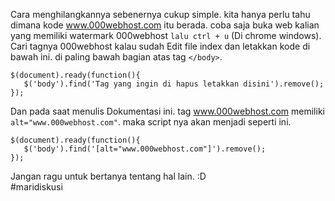 Cara menghilangkannya sebenernya cukup simple. kita hanya perlu tahu dimana kode www.000webhost.com itu berada. 
coba saja buka web kalian yang memiliki watermark 000webhost `lalu ctrl + u` (Di chrome windows). Cari tagnya 000webhost kalau sudah
Edit file index dan letakkan kode di bawah ini. di paling bawah bagian atas tag `</body>`.

``` 
$(document).ready(function(){
   $('body').find('Tag yang ingin di hapus letakkan disini').remove();
});
```

Dan pada saat menulis Dokumentasi ini. tag www.000webhost.com memiliki `alt="www.000webhost.com"`. 
maka script nya akan menjadi seperti ini.

``` 
$(document).ready(function(){
   $('body').find('[alt="www.000webhost.com"]').remove();
});
```

Jangan ragu untuk bertanya tentang hal lain. :D </br>
#maridiskusi


